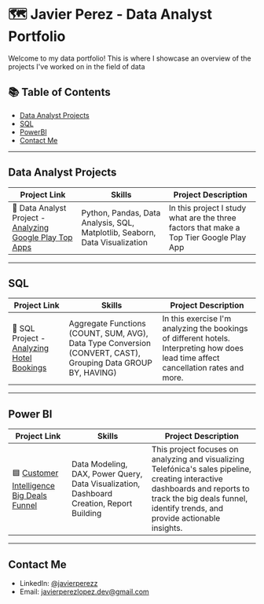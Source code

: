 # 🗺 Javier Perez - Data Analyst Portfolio

Welcome to my data portfolio! This is where I showcase an overview of the projects I've worked on in the field of data

## 📚 Table of Contents
- [Data Analyst Projects](#data-analyst-projects)
- [SQL](#sql)
- [PowerBI](#power-bi)
- [Contact Me](#contact-me)

***

## Data Analyst Projects

| Project Link | Skills | Project Description | 
|---|---|---|
| 🎯 Data Analyst Project - [Analyzing Google Play Top Apps](https://github.com/javiperlo/Data-Analysis-Projects/blob/main/Play%20Store%20Apps%20Analysis/Analyzing%20The%20Factors%20of%20a%20Top%20Tier%20Google%20Play%20App.ipynb) | Python, Pandas, Data Analysis, SQL, Matplotlib, Seaborn, Data Visualization | In this project I study what are the three factors that make a Top Tier Google Play App | 

***

## SQL

| Project Link | Skills | Project Description | 
|---|---|---|
| 🏨 SQL Project - [Analyzing Hotel Bookings](https://github.com/javiperlo/SQLProjects/tree/main/analyzing_hotel_bookings) | Aggregate Functions (COUNT, SUM, AVG), Data Type Conversion (CONVERT, CAST), Grouping Data GROUP BY, HAVING) | In this exercise I'm analyzing the bookings of different hotels. Interpreting how does lead time affect cancellation rates and more. | 
***

## Power BI

| Project Link | Skills | Project Description | 
|---|---|---|
| 🟦 [Customer Intelligence Big Deals Funnel](https://github.com/javiperlo/powerbi/tree/main/Customer%20Intelligence%20-%20Big%20Deals%20Dashboard) | Data Modeling, DAX, Power Query, Data Visualization, Dashboard Creation, Report Building | This project focuses on analyzing and visualizing Telefónica's sales pipeline, creating interactive dashboards and reports to track the big deals funnel, identify trends, and provide actionable insights. |  

***

## Contact Me
- LinkedIn: [@javierperezz](https://www.linkedin.com/in/javierperezz/)
- Email: javierperezlopez.dev@gmail.com
